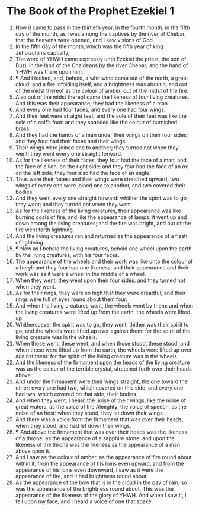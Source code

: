 ﻿# The Book of the Prophet Ezekiel  1
1. Now it came to pass in the thirtieth year, in the fourth month, in the fifth day of the month, as I was among the captives by the river of Chebar, that the heavens were opened, and I saw visions of God. 
2. In the fifth day of the month, which was the fifth year of king Jehoiachin’s captivity, 
3. The word of YHWH came expressly unto Ezekiel the priest, the son of Buzi, in the land of the Chaldeans by the river Chebar; and the hand of YHWH was there upon him. 
4. ¶ And I looked, and, behold, a whirlwind came out of the north, a great cloud, and a fire infolding itself, and a brightness was about it, and out of the midst thereof as the colour of amber, out of the midst of the fire. 
5. Also out of the midst thereof came the likeness of four living creatures. And this was their appearance; they had the likeness of a man. 
6. And every one had four faces, and every one had four wings. 
7. And their feet were straight feet; and the sole of their feet was like the sole of a calf’s foot: and they sparkled like the colour of burnished brass. 
8. And they had the hands of a man under their wings on their four sides; and they four had their faces and their wings. 
9. Their wings were joined one to another; they turned not when they went; they went every one straight forward. 
10. As for the likeness of their faces, they four had the face of a man, and the face of a lion, on the right side: and they four had the face of an ox on the left side; they four also had the face of an eagle. 
11. Thus were their faces: and their wings were stretched upward; two wings of every one were joined one to another, and two covered their bodies. 
12. And they went every one straight forward: whither the spirit was to go, they went; and they turned not when they went. 
13. As for the likeness of the living creatures, their appearance was like burning coals of fire, and like the appearance of lamps: it went up and down among the living creatures; and the fire was bright, and out of the fire went forth lightning. 
14. And the living creatures ran and returned as the appearance of a flash of lightning. 
15. ¶ Now as I beheld the living creatures, behold one wheel upon the earth by the living creatures, with his four faces. 
16. The appearance of the wheels and their work was like unto the colour of a beryl: and they four had one likeness: and their appearance and their work was as it were a wheel in the middle of a wheel. 
17. When they went, they went upon their four sides: and they turned not when they went. 
18. As for their rings, they were so high that they were dreadful; and their rings were full of eyes round about them four. 
19. And when the living creatures went, the wheels went by them: and when the living creatures were lifted up from the earth, the wheels were lifted up. 
20. Whithersoever the spirit was to go, they went, thither was their spirit to go; and the wheels were lifted up over against them: for the spirit of the living creature was in the wheels. 
21. When those went, these went; and when those stood, these stood; and when those were lifted up from the earth, the wheels were lifted up over against them: for the spirit of the living creature was in the wheels. 
22. And the likeness of the firmament upon the heads of the living creature was as the colour of the terrible crystal, stretched forth over their heads above. 
23. And under the firmament were their wings straight, the one toward the other: every one had two, which covered on this side, and every one had two, which covered on that side, their bodies. 
24. And when they went, I heard the noise of their wings, like the noise of great waters, as the voice of the Almighty, the voice of speech, as the noise of an host: when they stood, they let down their wings. 
25. And there was a voice from the firmament that was over their heads, when they stood, and had let down their wings. 
26. ¶ And above the firmament that was over their heads was the likeness of a throne, as the appearance of a sapphire stone: and upon the likeness of the throne was the likeness as the appearance of a man above upon it. 
27. And I saw as the colour of amber, as the appearance of fire round about within it, from the appearance of his loins even upward, and from the appearance of his loins even downward, I saw as it were the appearance of fire, and it had brightness round about. 
28. As the appearance of the bow that is in the cloud in the day of rain, so was the appearance of the brightness round about. This was the appearance of the likeness of the glory of YHWH. And when I saw it, I fell upon my face, and I heard a voice of one that spake. 
